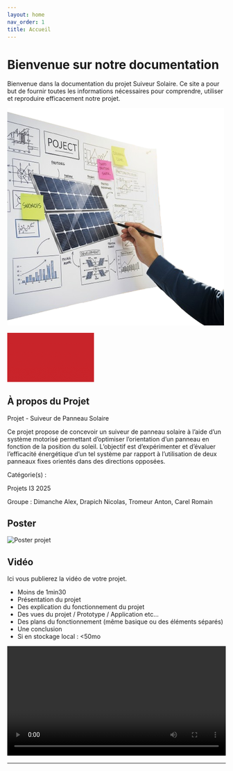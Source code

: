 ```yaml
---
layout: home
nav_order: 1
title: Accueil
---
```


# Bienvenue sur notre documentation

Bienvenue dans la documentation du projet Suiveur Solaire. Ce site a pour but de fournir toutes les informations nécessaires pour comprendre, utiliser et reproduire efficacement notre projet.

![Illustration du projet en cours](Images/illustration_projet.png)

<img src="Images/gif_UniLasalleAmiens.gif" width="200" />

## À propos du Projet

Projet - Suiveur de Panneau Solaire 

Ce projet propose de concevoir un suiveur de panneau solaire à l’aide d’un système motorisé permettant d’optimiser l’orientation d’un panneau en fonction de la position du soleil. L’objectif est d’expérimenter et d’évaluer l’efficacité énergétique d’un tel système par rapport à l’utilisation de deux panneaux fixes orientés dans des directions opposées.

Catégorie(s) : 

Projets I3 2025 

Groupe : Dimanche Alex, Drapich Nicolas, Tromeur Anton, Carel Romain 

## Poster

![Poster projet](Images/POSTER-SUIVEUR_SOLAIRE_PROJ_N°10.png)

## Vidéo

Ici vous publierez la vidéo de votre projet. 
- Moins de 1min30
- Présentation du projet 
- Des explication du fonctionnement du projet
- Des vues du projet / Prototype / Application etc... 
- Des plans du fonctionnement (même basique ou des éléments séparés)
- Une conclusion
- Si en stockage local : <50mo

<video src="images/intro_amiens.mp4" controls title="Title"  style="width: 100%;"></video>

---
